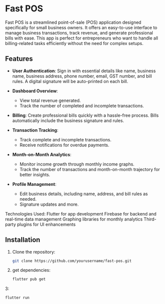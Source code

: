 # Fast POS

Fast POS is a streamlined point-of-sale (POS) application designed specifically for small business owners. It offers an easy-to-use interface to manage business transactions, track revenue, and generate professional bills with ease. This app is perfect for entrepreneurs who want to handle all billing-related tasks efficiently without the need for complex setups.

## Features

- **User Authentication**: Sign in with essential details like name, business name, business address, phone number, email, GST number, and bill rules. A digital signature will be auto-printed on each bill.
  
- **Dashboard Overview**:
  - View total revenue generated.
  - Track the number of completed and incomplete transactions.
  
- **Billing**: Create professional bills quickly with a hassle-free process. Bills automatically include the business signature and rules.

- **Transaction Tracking**:
  - Track complete and incomplete transactions.
  - Receive notifications for overdue payments.

- **Month-on-Month Analytics**:
  - Monitor income growth through monthly income graphs.
  - Track the number of transactions and month-on-month trajectory for better insights.

- **Profile Management**:
  - Edit business details, including name, address, and bill rules as needed.
  - Signature updates and more.


Technologies Used:
Flutter for app development
Firebase for backend and real-time data management
Graphing libraries for monthly analytics
Third-party plugins for UI enhancements



## Installation

1. Clone the repository:
   ```bash
   git clone https://github.com/yourusername/fast-pos.git

2. get dependencies:
    ```bash
    flutter pub get

3:
  ```bash
  flutter run
